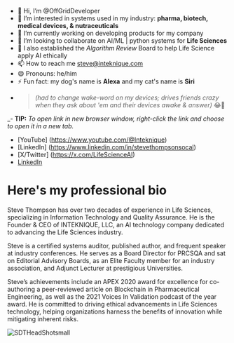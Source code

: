 - 👋 Hi, I’m @OffGridDeveloper
- 👀 I’m interested in systems used in my industry: __pharma, biotech, medical devices, & nutraceuticals__
- 🌱 I’m currently working on developing products for my company
- 💞️ I’m looking to collaborate on AI/ML | python systems for __Life Sciences__
- 💞️ I also established the _Algorithm Review_ Board to help Life Science apply AI ethically
- 📫 How to reach me steve@inteknique.com
- 😄 Pronouns: he/him
- ⚡ Fun fact: my dog's name is __Alexa__ and my cat's name is __Siri__
- > _(had to change wake-word on my devices; drives friends crazy when they ask about 'em and their devices awake & answer)_ 😂🤣

_- __TIP:__ _To open link in new browser window, right-click the link and choose to open it in a new tab._
- [YouTube] (https://www.youtube.com/@Inteknique)
- [LinkedIn] (https://www.linkedin.com/in/stevethompsonsocal)
- [X/Twitter] (https://x.com/LifeScienceAI)
- <a href="https://www.linkedin.com/in/stevethompsonsocal" target="_blank">LinkedIn</a>

# Here's my professional bio

Steve Thompson has over two decades of experience in Life Sciences, specializing in Information Technology and Quality Assurance. He is the Founder & CEO of INTEKNIQUE, LLC, an AI technology company dedicated to advancing the Life Sciences industry.

Steve is a certified systems auditor, published author, and frequent speaker at industry conferences. He serves as a Board Director for PRCSQA and sat on Editorial Advisory Boards, as an Elite Faculty member for an industry association, and Adjunct Lecturer at prestigious Universities.

Steve’s achievements include an APEX 2020 award for excellence for co-authoring a peer-reviewed article on Blockchain in Pharmaceutical Engineering, as well as the 2021 Voices In Validation podcast of the year award. He is committed to driving ethical advancements in Life Sciences technology, helping organizations harness the benefits of innovation while mitigating inherent risks.

![SDTHeadShotsmall](https://github.com/user-attachments/assets/d5f227c8-567c-41ec-a78a-436df460dc5c)
